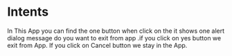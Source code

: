 # Intents
In This App you can find the one  button when click on the it shows one  alert dialog message do you want to exit from app .if you click on yes button we exit from App. If you click on Cancel button we stay in the App.
